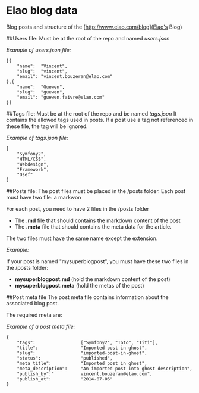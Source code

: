 Elao blog data
===========

Blog posts and structure of the  [http://www.elao.com/blog](Elao's Blog) 


##Users file:
Must be at the root of the repo and named _users.json_


_Example of users.json file:_

    [{
        "name":  "Vincent",
        "slug":  "vincent",
        "email": "vincent.bouzeran@elao.com"
    },{
        "name":  "Guewen",
        "slug":  "guewen",
        "email": "guewen.faivre@elao.com"
    }]


##Tags file:
Must be at the root of the repo and be named _tags.json_
It contains the allowed tags used in posts. If a post use a tag not referenced in these file, the tag will be ignored.

_Example of tags.json file:_

    [
        "Symfony2",
        "HTML/CSS",
        "Webdesign",
        "Framework",
        "Osef"
    ]



##Posts file:
The post files must be placed in the /posts folder. Each post must have two file: a markwon

For each post, you need to have 2 files in the /posts folder

 * The **.md** file that should contains the markdown content of the post
 * The **.meta** file that should contains the meta data for the article.

The two files must have the same name except the extension.

_Example:_

If your post is named "mysuperblogpost", you must have these two files in the /posts folder:

* **mysuperblogpost.md**     (hold the markdown content of the post)
* **mysuperblogpost.meta**   (hold the metas of the post)

##Post meta file
The post meta file contains information about the associated blog post.

The required meta are:



_Example of a post meta file:_

    {
        "tags":	           		["Symfony2", "Toto", "Titi"],
        "title":				"Imported post in ghost",
        "slug":					"imported-post-in-ghost",
        "status":				"published",
        "meta_title":			"Imported post in ghost",
        "meta_description":		"An imported post into ghost description",
        "publish_by":"			vincent.bouzeran@elao.com",
        "publish_at":			"2014-07-06"
    }

